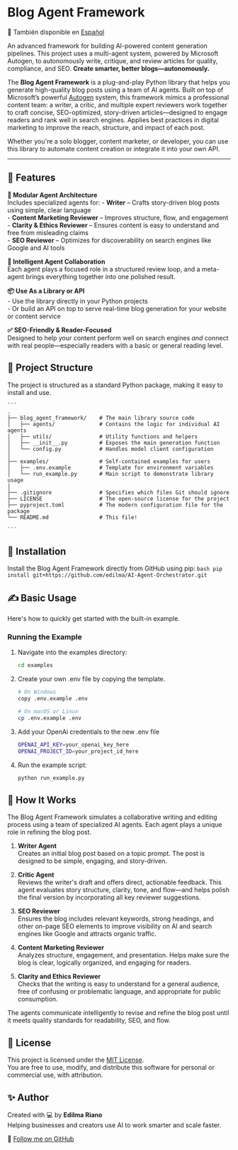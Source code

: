 # Blog Agent Framework
📖 También disponible en [Español](README.es.md)

An advanced framework for building AI-powered content generation pipelines. This project uses a multi-agent system, powered by Microsoft Autogen, to autonomously write, critique, and review articles for quality, compliance, and SEO.
**Create smarter, better blogs—autonomously.**

The **Blog Agent Framework** is a plug-and-play Python library that helps you generate high-quality blog posts using a team of AI agents. Built on top of Microsoft’s powerful [Autogen](https://microsoft.github.io/autogen) system, this framework mimics a professional content team: a writer, a critic, and multiple expert reviewers work together to craft concise, SEO-optimized, story-driven articles—designed to engage readers and rank well in search engines.  Applies best practices in digital marketing to improve the reach, structure, and impact of each post. 

Whether you're a solo blogger, content marketer, or developer, you can use this library to automate content creation or integrate it into your own API.

---

## 🔧 Features
**🧩 Modular Agent Architecture**  
    Includes specialized agents for:
    - **Writer** – Crafts story-driven blog posts using simple, clear language  
    - **Content Marketing Reviewer** – Improves structure, flow, and engagement  
    - **Clarity & Ethics Reviewer** – Ensures content is easy to understand and free from misleading claims  
    - **SEO Reviewer** – Optimizes for discoverability on search engines like Google and AI tools

**💬 Intelligent Agent Collaboration**  
    Each agent plays a focused role in a structured review loop, and a meta-agent brings everything together into one polished result.

**📦 Use As a Library or API**  
    - Use the library directly in your Python projects  
    - Or build an API on top to serve real-time blog generation for your website or content service

**✅ SEO-Friendly & Reader-Focused**  
    Designed to help your content perform well on search engines *and* connect with real people—especially readers with a basic or general reading level.

## 📁 Project Structure
The project is structured as a standard Python package, making it easy to install and use.

    ```
    .
    ├── blog_agent_framework/    # The main library source code
    │   ├── agents/              # Contains the logic for individual AI agents
    │   ├── utils/               # Utility functions and helpers
    │   ├── __init__.py          # Exposes the main generation function
    │   └── config.py            # Handles model client configuration
    │
    ├── examples/                # Self-contained examples for users
    │   ├── .env.example         # Template for environment variables
    │   └── run_example.py       # Main script to demonstrate library usage
    │
    ├── .gitignore               # Specifies which files Git should ignore
    ├── LICENSE                  # The open-source license for the project
    ├── pyproject.toml           # The modern configuration file for the package
    └── README.md                # This file!

    ```

## 🚀 Installation
Install the Blog Agent Framework directly from GitHub using pip:
    ```bash
    pip install git+https://github.com/edilma/AI-Agent-Orchestrator.git
    ```

## ✍️ Basic Usage
Here's how to quickly get started with the built-in example.

### Running the Example

1.  Navigate into the examples directory:
    ```bash
    cd examples
    ```

2.  Create your own .env file by copying the template. 
    ```bash
    # On Windows
    copy .env.example .env

    # On macOS or Linux
    cp .env.example .env
    ```

3.  Add your OpenAi credentials to the new .env file
    ```bash
    OPENAI_API_KEY=your_openai_key_here
    OPENAI_PROJECT_ID=your_project_id_here
    ```

4.  Run the example script:
    ```bash
    python run_example.py
    ```
## 🧠 How It Works

The Blog Agent Framework simulates a collaborative writing and editing process using a team of specialized AI agents. Each agent plays a unique role in refining the blog post.

1. **Writer Agent**  
   Creates an initial blog post based on a topic prompt. The post is designed to be simple, engaging, and story-driven.

2. **Critic Agent**  
   Reviews the writer's draft and offers direct, actionable feedback. This agent evaluates story structure, clarity, tone, and flow—and helps polish the final version by incorporating all key reviewer suggestions.

3. **SEO Reviewer**  
   Ensures the blog includes relevant keywords, strong headings, and other on-page SEO elements to improve visibility on AI and search engines like Google and attracts organic traffic.

4. **Content Marketing Reviewer**  
   Analyzes structure, engagement, and presentation. Helps make sure the blog is clear, logically organized, and engaging for readers.

5. **Clarity and Ethics Reviewer**  
   Checks that the writing is easy to understand for a general audience, free of confusing or problematic language, and appropriate for public consumption.

The agents communicate intelligently to revise and refine the blog post until it meets quality standards for readability, SEO, and flow.

## 📜 License

This project is licensed under the [MIT License](LICENSE).  
You are free to use, modify, and distribute this software for personal or commercial use, with attribution.

## ✨ Author

Created with 💻 by **Edilma Riano**  
Helping businesses and creators use AI to work smarter and scale faster.

🐙 [Follow me on GitHub](https://github.com/edilma)  
